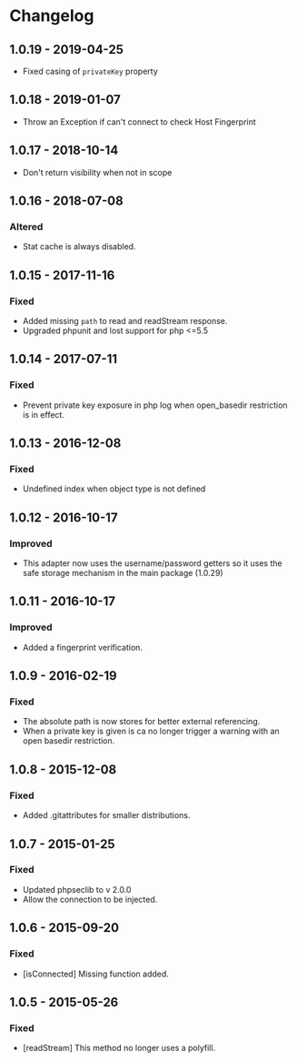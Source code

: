 # Changelog

## 1.0.19 - 2019-04-25

* Fixed casing of `privateKey` property

## 1.0.18 - 2019-01-07

* Throw an Exception if can't connect to check Host Fingerprint

## 1.0.17 - 2018-10-14

* Don't return visibility when not in scope

## 1.0.16 - 2018-07-08

### Altered

* Stat cache is always disabled.

## 1.0.15 - 2017-11-16

### Fixed

* Added missing `path` to read and readStream response.
* Upgraded phpunit and lost support for php <=5.5

## 1.0.14 - 2017-07-11

### Fixed

* Prevent private key exposure in php log when open_basedir restriction is in effect.

## 1.0.13 - 2016-12-08

### Fixed

* Undefined index when object type is not defined

## 1.0.12 - 2016-10-17

### Improved

* This adapter now uses the username/password getters so it uses the safe storage mechanism in the main package (1.0.29)

## 1.0.11 - 2016-10-17

### Improved 

* Added a fingerprint verification.

## 1.0.9 - 2016-02-19

### Fixed

* The absolute path is now stores for better external referencing.
* When a private key is given is ca no longer trigger a warning with an open basedir restriction.

## 1.0.8 - 2015-12-08

### Fixed

* Added .gitattributes for smaller distributions.

## 1.0.7 - 2015-01-25

### Fixed

* Updated phpseclib to v 2.0.0
* Allow the connection to be injected.

## 1.0.6 - 2015-09-20

### Fixed

* [isConnected] Missing function added.

## 1.0.5 - 2015-05-26 

### Fixed

* [readStream] This method no longer uses a polyfill.
